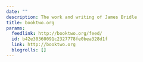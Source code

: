 ```yaml
---
date: ""
description: The work and writing of James Bridle
title: booktwo.org
params:
  feedlink: http://booktwo.org/feed/
  id: b42e30360091c2327778fe0bea328d1f
  link: http://booktwo.org
  blogrolls: []
---
```

